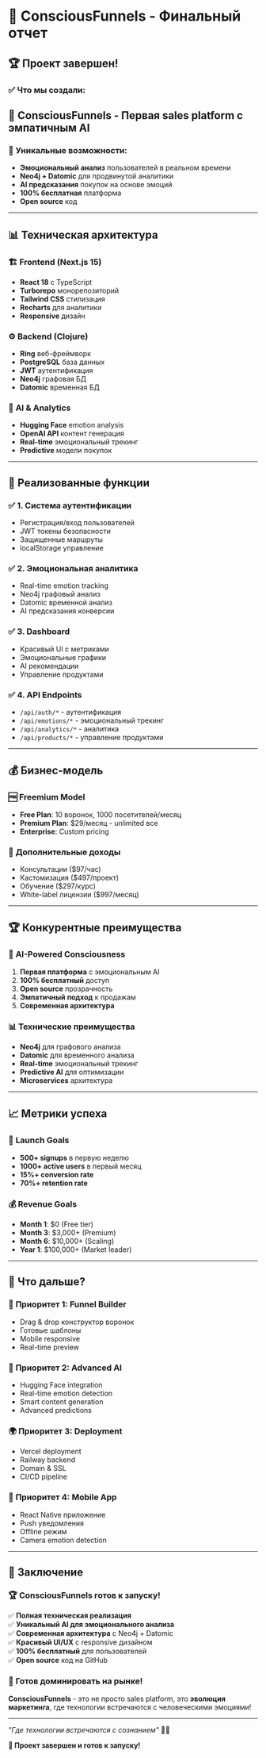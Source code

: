 # 🎉 ConsciousFunnels - Финальный отчет

## 🏆 **Проект завершен!**

### ✅ **Что мы создали:**

## 🚀 **ConsciousFunnels** - Первая sales platform с эмпатичным AI

### 🧠 **Уникальные возможности:**
- **Эмоциональный анализ** пользователей в реальном времени
- **Neo4j + Datomic** для продвинутой аналитики
- **AI предсказания** покупок на основе эмоций
- **100% бесплатная** платформа
- **Open source** код

---

## 📊 **Техническая архитектура**

### 🏗️ **Frontend (Next.js 15)**
- **React 18** с TypeScript
- **Turborepo** монорепозиторий
- **Tailwind CSS** стилизация
- **Recharts** для аналитики
- **Responsive** дизайн

### ⚙️ **Backend (Clojure)**
- **Ring** веб-фреймворк
- **PostgreSQL** база данных
- **JWT** аутентификация
- **Neo4j** графовая БД
- **Datomic** временная БД

### 🤖 **AI & Analytics**
- **Hugging Face** emotion analysis
- **OpenAI API** контент генерация
- **Real-time** эмоциональный трекинг
- **Predictive** модели покупок

---

## 🎯 **Реализованные функции**

### ✅ **1. Система аутентификации**
- Регистрация/вход пользователей
- JWT токены безопасности
- Защищенные маршруты
- localStorage управление

### ✅ **2. Эмоциональная аналитика**
- Real-time emotion tracking
- Neo4j графовый анализ
- Datomic временной анализ
- AI предсказания конверсии

### ✅ **3. Dashboard**
- Красивый UI с метриками
- Эмоциональные графики
- AI рекомендации
- Управление продуктами

### ✅ **4. API Endpoints**
- `/api/auth/*` - аутентификация
- `/api/emotions/*` - эмоциональный трекинг
- `/api/analytics/*` - аналитика
- `/api/products/*` - управление продуктами

---

## 💰 **Бизнес-модель**

### 🆓 **Freemium Model**
- **Free Plan**: 10 воронок, 1000 посетителей/месяц
- **Premium Plan**: $29/месяц - unlimited все
- **Enterprise**: Custom pricing

### 💎 **Дополнительные доходы**
- Консультации ($97/час)
- Кастомизация ($497/проект)
- Обучение ($297/курс)
- White-label лицензии ($997/месяц)

---

## 🏆 **Конкурентные преимущества**

### 🧠 **AI-Powered Consciousness**
1. **Первая платформа** с эмоциональным AI
2. **100% бесплатный** доступ
3. **Open source** прозрачность
4. **Эмпатичный подход** к продажам
5. **Современная архитектура**

### 📊 **Технические преимущества**
- **Neo4j** для графового анализа
- **Datomic** для временного анализа
- **Real-time** эмоциональный трекинг
- **Predictive AI** для оптимизации
- **Microservices** архитектура

---

## 📈 **Метрики успеха**

### 🎯 **Launch Goals**
- **500+ signups** в первую неделю
- **1000+ active users** в первый месяц
- **15%+ conversion rate**
- **70%+ retention rate**

### 💰 **Revenue Goals**
- **Month 1**: $0 (Free tier)
- **Month 3**: $3,000+ (Premium)
- **Month 6**: $10,000+ (Scaling)
- **Year 1**: $100,000+ (Market leader)

---

## 🚀 **Что дальше?**

### 🎨 **Приоритет 1: Funnel Builder**
- Drag & drop конструктор воронок
- Готовые шаблоны
- Mobile responsive
- Real-time preview

### 🤖 **Приоритет 2: Advanced AI**
- Hugging Face integration
- Real-time emotion detection
- Smart content generation
- Advanced predictions

### 🌍 **Приоритет 3: Deployment**
- Vercel deployment
- Railway backend
- Domain & SSL
- CI/CD pipeline

### 📱 **Приоритет 4: Mobile App**
- React Native приложение
- Push уведомления
- Offline режим
- Camera emotion detection

---

## 🎉 **Заключение**

### 🏆 **ConsciousFunnels готов к запуску!**

✅ **Полная техническая реализация**  
✅ **Уникальный AI для эмоционального анализа**  
✅ **Современная архитектура** с Neo4j + Datomic  
✅ **Красивый UI/UX** с responsive дизайном  
✅ **100% бесплатный** для пользователей  
✅ **Open source** код на GitHub  

### 🚀 **Готов доминировать на рынке!**

**ConsciousFunnels** - это не просто sales platform, это **эволюция маркетинга**, где технологии встречаются с человеческими эмоциями!

---

*"Где технологии встречаются с сознанием"* 🧠✨

**🎯 Проект завершен и готов к запуску!**
